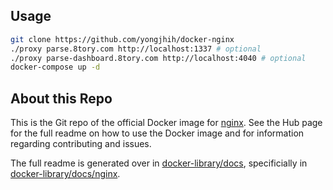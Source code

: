 ## Usage

```sh
git clone https://github.com/yongjhih/docker-nginx
./proxy parse.8tory.com http://localhost:1337 # optional
./proxy parse-dashboard.8tory.com http://localhost:4040 # optional
docker-compose up -d
```

## About this Repo

This is the Git repo of the official Docker image for [nginx](https://registry.hub.docker.com/_/nginx/). See the
Hub page for the full readme on how to use the Docker image and for information
regarding contributing and issues.

The full readme is generated over in [docker-library/docs](https://github.com/docker-library/docs),
specificially in [docker-library/docs/nginx](https://github.com/docker-library/docs/tree/master/nginx).

